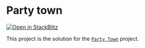 # Party town 

[![Open in StackBlitz](https://developer.stackblitz.com/img/open_in_stackblitz.svg)](https://stackblitz.com/fork/github/stackblitz/ng-be-workshop/tree/main/solutions/webworkers/5-party-town?file=src%2Findex.html)

This project is the solution for the [`Party Town`](../../../exercises/webworkers/5-party-town) project.
